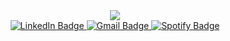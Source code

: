 <div id="header" align="center"> 
  <img src="https://media.giphy.com/media/v1.Y2lkPTc5MGI3NjExYTY4YTc5OWU5ODZhMTc5MTcwMGQ4NDFlZWVkOGNmMjIzNGRlMGRlNCZlcD12MV9pbnRlcm5hbF9naWZzX2dpZklkJmN0PXM/SUcApSWjPwQMARvcM8/giphy.gif"/>
  <div id="badges">
  <a href="https://linkedin.com/in/vik-furlow">
    <img src="https://img.shields.io/badge/LinkedIn-blue?style=for-the-badge&logo=linkedin&logoColor=white" alt="LinkedIn Badge"/>
  </a>
  <a href="mailto:MinisAreMystic@gmail.com">
    <img src="https://img.shields.io/badge/Gmail-D14836?style=for-the-badge&logo=gmail&logoColor=white" alt="Gmail Badge"/>
  </a>
  <a href="https://open.spotify.com/playlist/7jvVLjCcg0pqHZsHTWiPup?si=309eb4a1bc9c4c61&nd=1">
    <img src="https://img.shields.io/badge/Spotify-1ED760?&style=for-the-badge&logo=spotify&logoColor=white" alt="Spotify Badge"/>
  </a>
</div>
  
  
</div>

